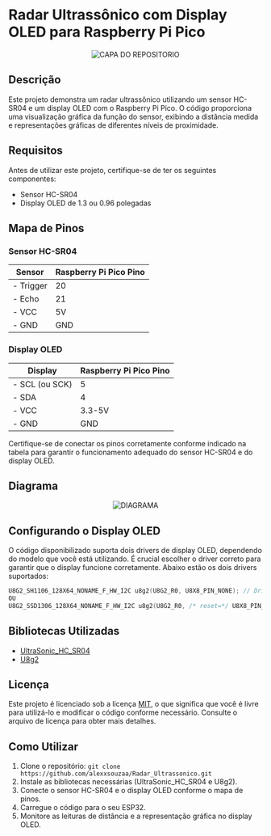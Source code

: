 # Radar Ultrassônico com Display OLED para Raspberry Pi Pico

<div align="center">
  <img src="https://github.com/alexxsouzaa/Radar_Ultrassonico_ESP32/assets/132787362/f621006f-db7d-4df4-ba98-3c5848ca72a2" alt="CAPA DO REPOSITORIO">
</div>

## Descrição

Este projeto demonstra um radar ultrassônico utilizando um sensor HC-SR04 e um display OLED com o Raspberry Pi Pico. O código proporciona uma visualização gráfica da função do sensor, exibindo a distância medida e representações gráficas de diferentes níveis de proximidade.

## Requisitos

Antes de utilizar este projeto, certifique-se de ter os seguintes componentes:

- Sensor HC-SR04
- Display OLED de 1.3 ou 0.96 polegadas

## Mapa de Pinos

### Sensor HC-SR04
| Sensor | Raspberry Pi Pico Pino |
| -------------- | ---------- |
| - Trigger      | 20         |
| - Echo         | 21         |
| - VCC          | 5V         |
| - GND          | GND        |

### Display OLED
| Display  | Raspberry Pi Pico Pino |
| ------------  | ---------- |
| - SCL (ou SCK)| 5          |
| - SDA         | 4          |
| - VCC         | 3.3-5V     |
| - GND         | GND        |

Certifique-se de conectar os pinos corretamente conforme indicado na tabela para garantir o funcionamento adequado do sensor HC-SR04 e do display OLED.

## Diagrama

<div align="center">
  <img src="https://github.com/alexxsouzaa/Radar_Ultrassonico_ESP32/assets/132787362/1bb0db45-2cdd-452b-bbf9-a4cefe3f49a4" alt="DIAGRAMA">
</div>

## Configurando o Display OLED

O código disponibilizado suporta dois drivers de display OLED, dependendo do modelo que você está utilizando. É crucial escolher o driver correto para garantir que o display funcione corretamente. Abaixo estão os dois drivers suportados:

```cpp
U8G2_SH1106_128X64_NONAME_F_HW_I2C u8g2(U8G2_R0, U8X8_PIN_NONE); // Driver do display OLED de 1.3 Polegadas
OU
U8G2_SSD1306_128X64_NONAME_F_HW_I2C u8g2(U8G2_R0, /* reset=*/ U8X8_PIN_NONE, /* clock=*/ SCL, /* data=*/ SDA); // Driver do display OLED de 0.96 Polegadas
```

## Bibliotecas Utilizadas

- [UltraSonic_HC_SR04](https://github.com/alexxsouzaa/UltraSonic_HC_SR04)
- [U8g2](https://github.com/olikraus/u8g2)

## Licença

Este projeto é licenciado sob a licença [MIT](https://github.com/alexxsouzaa/Radar_Ultrassonico/blob/main/LICENSE), o que significa que você é livre para utilizá-lo e modificar o código conforme necessário. Consulte o arquivo de licença para obter mais detalhes.

## Como Utilizar

1. Clone o repositório: `git clone https://github.com/alexxsouzaa/Radar_Ultrassonico.git`
2. Instale as bibliotecas necessárias (UltraSonic_HC_SR04 e U8g2).
3. Conecte o sensor HC-SR04 e o display OLED conforme o mapa de pinos.
4. Carregue o código para o seu ESP32.
5. Monitore as leituras de distância e a representação gráfica no display OLED.

